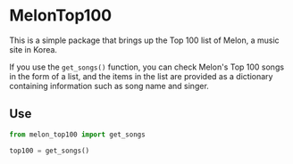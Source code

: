 # MelonTop100

This is a simple package that brings up the Top 100 list of Melon, a music site in Korea.

If you use the `get_songs()` function, you can check Melon's Top 100 songs in the form of a list, and the items in the list are provided as a dictionary containing information such as song name and singer.

## Use

```python
from melon_top100 import get_songs

top100 = get_songs()
```